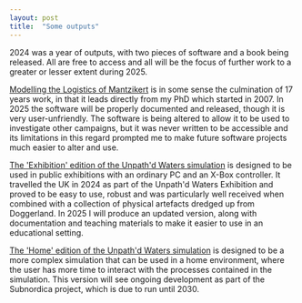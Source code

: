 ```yaml
---
layout: post
title:  "Some outputs"
---
```


2024 was a year of outputs, with two pieces of software and a book being released. All are free to access and all will be the focus of further work to a greater or lesser extent during 2025.

[Modelling the Logistics of Mantzikert](https://www.archaeopress.com/Archaeopress/Products/9781803277998) is in some sense the culmination of 17 years work, in that it leads directly from my PhD which started in 2007. In 2025 the software will be properly documented and released, though it is very user-unfriendly. The software is being altered to allow it to be used to investigate other campaigns, but it was never written to be accessible and its limitations in this regard prompted me to make future software projects much easier to alter and use.

[The 'Exhibition' edition of the Unpath'd Waters simulation](https://zwack.itch.io/unpath-exhibition) is designed to be used in public exhibitions with an ordinary PC and an X-Box controller. It travelled the UK in 2024 as part of the Unpath'd Waters Exhibition and proved to be easy to use, robust and was particularly well received when combined with a collection of physical artefacts dredged up from Doggerland. In 2025 I will produce an updated version, along with documentation and teaching materials to make it easier to use in an educational setting.

[The 'Home' edition of the Unpath'd Waters simulation](https://zwack.itch.io/unpathd-home) is designed to be a more complex simulation that can be used in a home environment, where the user has more time to interact with the processes contained in the simulation. This version will see ongoing development as part of the Subnordica project, which is due to run until 2030.